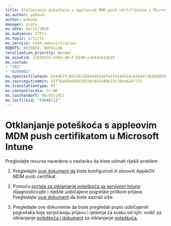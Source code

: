 ```yaml
---
title: Otklanjanje poteškoća s appleovim MDM push certifikatom u Microsoft Intune
ms.author: pebaum
author: pebaum
manager: scotv
ms.date: 04/21/2020
ms.audience: ITPro
ms.topic: article
ms.service: o365-administration
ROBOTS: NOINDEX, NOFOLLOW
localization_priority: Normal
ms.assetid: 2259d916-4d6d-40cf-83d0-c4b81eb3ab35
ms.custom:
- "782"
- "6200002"
ms.openlocfilehash: b549b77c8d15912b5b9491ddf647414581dc6284df3816db0368bbc8470346eb
ms.sourcegitcommit: b5f7da89a650d2915dc652449623c78be6247175
ms.translationtype: MT
ms.contentlocale: hr-HR
ms.lasthandoff: 08/05/2021
ms.locfileid: "54048112"
---
```

# <a name="troubleshoot-issues-with-apple-mdm-push-certificate-in-microsoft-intune"></a>Otklanjanje poteškoća s appleovim MDM push certifikatom u Microsoft Intune

Pregledajte resurse navedene u nastavku da biste odmah riješili problem.
  
1. Pregledajte [ovaj dokument da](https://docs.microsoft.com/intune/apple-mdm-push-certificate-get) biste konfigurirali ili obnovili AppleOV MDM push certifikat.

2. Pomoću [portala za otklanjanje poteškoća sa servisom Intune](https://devicemanagement.microsoft.com/#blade/Microsoft_Intune_DeviceSettings/TroubleshootBlade) dijagnosticirajte i riješite uobičajene pogreške prilikom prijave. Pregledajte [ovaj dokument](https://docs.microsoft.com/intune/help-desk-operators) da biste saznali više.

3. Pregledajte ove dokumente da biste pregledali popis uobičajenih pogrešaka koje sprječavaju prijavu i rješenja za svaku od njih: vodič za otklanjanje [poteškoća i dokument](https://support.microsoft.com/help/4039809/troubleshooting-ios-device-enrollment-in-intune) za otklanjanje [poteškoća.](https://docs.microsoft.com/troubleshoot/mem/intune/troubleshoot-device-enrollment-in-intune)
